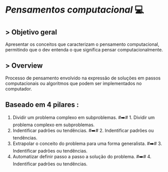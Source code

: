 #                                                              *Pensamentos computacional* 💻

## > Objetivo geral
 Apresentar os conceitos que caracterizam o pensamento computacional, permitindo que o dev entenda o que significa pensar computacionalmente.
  
## > Overview
 Processo de pensamento envolvido na expressão de soluções em passos computacionais ou algoritmos que podem ser implementados no computador.
 
 ## Baseado em 4 pilares :
 
 1. Dividir um problema complexo em subproblemas.                  #➡️#              1. Dividir um problema complexo em subproblemas.       
2.  Indentificar padrões ou tendências.                            #➡️#            2.  Indentificar padrões ou tendências.
3. Extrapolar o conceito do problema para uma forma generalista.   #➡️#           3.  Indentificar padrões ou tendências.
4. Automatizar definir passo a passo a solução do problema.        #➡️#          4.  Indentificar padrões ou tendências.
 


